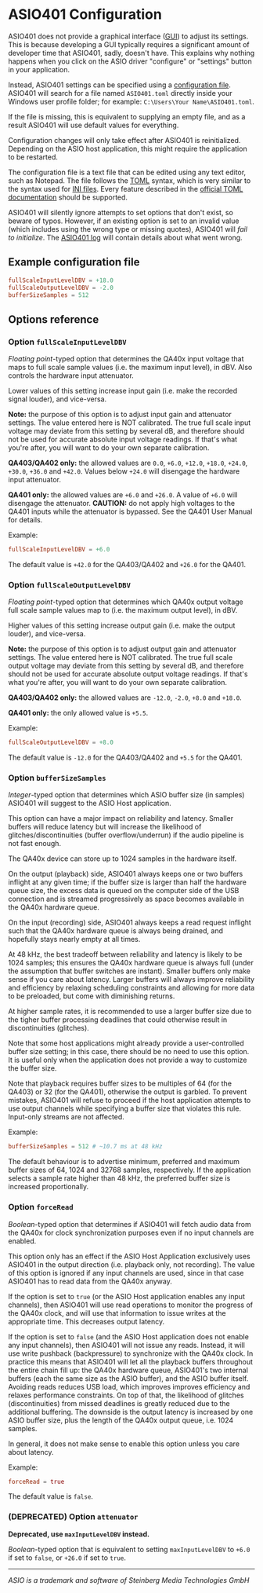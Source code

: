 # ASIO401 Configuration

ASIO401 does not provide a graphical interface ([GUI][]) to adjust its
settings. This is because developing a GUI typically requires a
significant amount of developer time that ASIO401, sadly, doesn't have.
This explains why nothing happens when you click on the ASIO driver
"configure" or "settings" button in your application.

Instead, ASIO401 settings can be specified using a
[configuration file][]. ASIO401 will search for a file named
`ASIO401.toml` directly inside your Windows user profile folder; for
example: `C:\Users\Your Name\ASIO401.toml`.

If the file is missing, this is equivalent to supplying an empty file,
and as a result ASIO401 will use default values for everything.

Configuration changes will only take effect after ASIO401 is reinitialized.
Depending on the ASIO host application, this might require the application to be
restarted.

The configuration file is a text file that can be edited using any text editor,
such as Notepad. The file follows the [TOML][] syntax, which is very similar to
the syntax used for [INI files][]. Every feature described in the [official TOML documentation] should be supported.

ASIO401 will silently ignore attempts to set options that don't exist,
so beware of typos. However, if an existing option is set to an invalid
value (which includes using the wrong type or missing quotes), ASIO401
will *fail to initialize*. The [ASIO401 log][logging] will contain details
about what went wrong.

## Example configuration file

```toml
fullScaleInputLevelDBV = +18.0
fullScaleOutputLevelDBV = -2.0
bufferSizeSamples = 512
```

## Options reference

### Option `fullScaleInputLevelDBV`

*Floating point*-typed option that determines the QA40x input voltage that maps
to full scale sample values (i.e. the maximum input level), in dBV. Also
controls the hardware input attenuator.

Lower values of this setting increase input gain (i.e. make the recorded signal
louder), and vice-versa.

**Note:** the purpose of this option is to adjust input gain and attenuator
settings. The value entered here is NOT calibrated. The true full scale input
voltage may deviate from this setting by several dB, and therefore should not be
used for accurate absolute input voltage readings. If that's what you're after,
you will want to do your own separate calibration.

**QA403/QA402 only:** the allowed values are `0.0`, `+6.0`, `+12.0`, `+18.0`,
`+24.0`, `+30.0`, `+36.0` and `+42.0`. Values below `+24.0` will disengage the
hardware input attenuator.

**QA401 only:** the allowed values are `+6.0` and `+26.0`. A value of `+6.0`
will disengage the attenuator. **CAUTION:** do not apply high voltages to the
QA401 inputs while the attenuator is bypassed. See the QA401 User Manual for
details.

Example:

```toml
fullScaleInputLevelDBV = +6.0
```

The default value is `+42.0` for the QA403/QA402 and `+26.0` for the QA401.

### Option `fullScaleOutputLevelDBV`

*Floating point*-typed option that determines which QA40x output voltage full
scale sample values map to (i.e. the maximum output level), in dBV.

Higher values of this setting increase output gain (i.e. make the output
louder), and vice-versa.

**Note:** the purpose of this option is to adjust output gain and attenuator
settings. The value entered here is NOT calibrated. The true full scale output
voltage may deviate from this setting by several dB, and therefore should not be
used for accurate absolute output voltage readings. If that's what you're after,
you will want to do your own separate calibration.

**QA403/QA402 only:** the allowed values are `-12.0`, `-2.0`, `+8.0` and
`+18.0`.

**QA401 only:** the only allowed value is `+5.5`.

Example:

```toml
fullScaleOutputLevelDBV = +8.0
```

The default value is `-12.0` for the QA403/QA402 and `+5.5` for the QA401.

### Option `bufferSizeSamples`

*Integer*-typed option that determines which ASIO buffer size (in samples)
ASIO401 will suggest to the ASIO Host application.

This option can have a major impact on reliability and latency. Smaller buffers
will reduce latency but will increase the likelihood of glitches/discontinuities
(buffer overflow/underrun) if the audio pipeline is not fast enough.

The QA40x device can store up to 1024 samples in the hardware itself.

On the output (playback) side, ASIO401 always keeps one or two buffers inflight
at any given time; if the buffer size is larger than half the hardware queue
size, the excess data is queued on the computer side of the USB connection and
is streamed progressively as space becomes available in the QA40x hardware
queue.

On the input (recording) side, ASIO401 always keeps a read request inflight such
that the QA40x hardware queue is always being drained, and hopefully stays
nearly empty at all times.

At 48 kHz, the best tradeoff between reliability and latency is likely to be
1024 samples; this ensures the QA40x hardware queue is always full (under the
assumption that buffer switches are instant). Smaller buffers only make sense if
you care about latency. Larger buffers will always improve reliability and
efficiency by relaxing scheduling constraints and allowing for more data to be
preloaded, but come with diminishing returns.

At higher sample rates, it is recommended to use a larger buffer size due to the
tigher buffer processing deadlines that could otherwise result in
discontinuities (glitches).

Note that some host applications might already provide a user-controlled buffer
size setting; in this case, there should be no need to use this option. It is
useful only when the application does not provide a way to customize the buffer
size.

Note that playback requires buffer sizes to be multiples of 64 (for the QA403)
or 32 (for the QA401), otherwise the output is garbled. To prevent mistakes,
ASIO401 will refuse to proceed if the host application attempts to use output
channels while specifying a buffer size that violates this rule. Input-only
streams are not affected.

Example:

```toml
bufferSizeSamples = 512 # ~10.7 ms at 48 kHz
```

The default behaviour is to advertise minimum, preferred and maximum buffer
sizes of 64, 1024 and 32768 samples, respectively. If the application selects a
sample rate higher than 48 kHz, the preferred buffer size is increased
proportionally.

### Option `forceRead`

*Boolean*-typed option that determines if ASIO401 will fetch audio data from the
QA40x for clock synchronization purposes even if no input channels are enabled.

This option only has an effect if the ASIO Host Application exclusively uses
ASIO401 in the output direction (i.e. playback only, not recording). The value
of this option is ignored if any input channels are used, since in that case
ASIO401 has to read data from the QA40x anyway.

If the option is set to `true` (or the ASIO Host application enables any
input channels), then ASIO401 will use read operations to monitor the progress
of the QA40x clock, and will use that information to issue writes at the
appropriate time. This decreases output latency.

If the option is set to `false` (and the ASIO Host application does not enable
any input channels), then ASIO401 will not issue any reads. Instead, it will use
write pushback (backpressure) to synchronize with the QA40x clock. In practice
this means that ASIO401 will let all the playback buffers throughout the entire
chain fill up: the QA40x hardware queue, ASIO401's two internal buffers (each
the same size as the ASIO buffer), and the ASIO buffer itself. Avoiding reads
reduces USB load, which improves improves efficiency and relaxes performance
constraints. On top of that, the likelihood of glitches (discontinuities) from
missed deadlines is greatly reduced due to the additional buffering. The
downside is the output latency is increased by one ASIO buffer size, plus the
length of the QA40x output queue, i.e. 1024 samples.

In general, it does not make sense to enable this option unless you care about
latency.

Example:

```toml
forceRead = true
```

The default value is `false`.

### (DEPRECATED) Option `attenuator`

**Deprecated, use `maxInputLevelDBV` instead.**

*Boolean*-typed option that is equivalent to setting `maxInputLevelDBV` to
`+6.0` if set to `false`, or `+26.0` if set to `true`.

---

*ASIO is a trademark and software of Steinberg Media Technologies GmbH*

[bufferSizeSamples]: #option-bufferSizeSamples
[configuration file]: https://en.wikipedia.org/wiki/Configuration_file
[GUI]: https://en.wikipedia.org/wiki/Graphical_user_interface
[INI files]: https://en.wikipedia.org/wiki/INI_file
[logging]: README.md#logging
[official TOML documentation]: https://github.com/toml-lang/toml#toml
[TOML]: https://en.wikipedia.org/wiki/TOML
